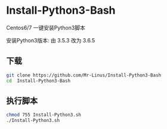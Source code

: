 # Install-Python3-Bash
Centos6/7  一键安装Python3脚本

安装Python3版本: 由 3.5.3 改为 3.6.5

## 下载
```bash
git clone https://github.com/Mr-Linus/Install-Python3-Bash 
cd  Install-Python3-Bash
```
## 执行脚本
```bash
chmod 755 Install-Python3.sh
./Install-Python3.sh
```
